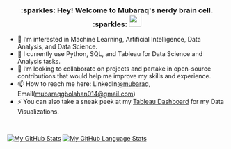 
<h3 align="center">
  :sparkles: Hey! Welcome to Mubaraq's nerdy brain cell. :sparkles:
  <img src="https://media.giphy.com/media/hvRJCLFzcasrR4ia7z/giphy.gif" width="28">
</h3>

- 👀 I’m interested in Machine Learning, Artificial Intelligence, Data Analysis, and Data Science.
- 🌱 I currently use Python, SQL, and Tableau for Data Science and Analysis tasks.
- 💞️ I’m looking to collaborate on projects and partake in open-source contributions that would help me improve my skills and experience.
- 📫 How to reach me here: LinkedIn[@mubaraq](https://www.linkedin.com/in/mubaraq-onipede-05562b189/), Email(mubaraqgbolahan014@gmail.com)
- ⚡ You can also take a sneak peek at my [Tableau Dashboard](https://public.tableau.com/app/profile/mubaraq.onipede) for my Data Visualizations.

<br>


[![My GitHub Stats](https://github-readme-stats.vercel.app/api/?username=mubarraqqq&count_private=true&theme=tokyonight&showicons=true)]()
[![My GitHub Language Stats](https://github-readme-stats.vercel.app/api/top-langs/?username=mubarraqqq&langs_count=5&theme=tokyonight)]()
